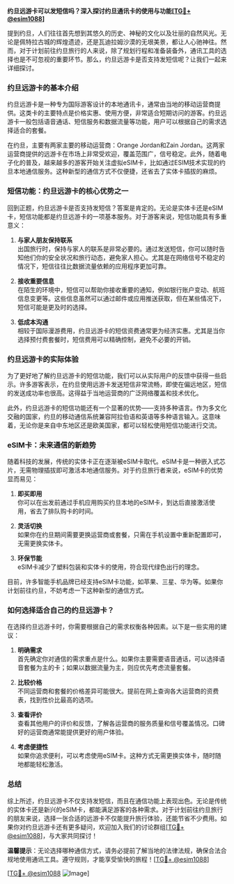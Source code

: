 **约旦远游卡可以发短信吗？深入探讨约旦通讯卡的使用与功能[[TG💪+ @esim1088](https://t.me/s/esim1088)]**

提到约旦，人们往往首先想到其悠久的历史、神秘的文化以及壮丽的自然风光。无论是佩特拉古城的辉煌遗迹，还是瓦迪拉姆沙漠的无垠美景，都让人心驰神往。然而，对于计划前往约旦旅行的人来说，除了规划行程和准备装备外，通讯工具的选择也是不可忽视的重要环节。那么，约旦远游卡是否支持发短信呢？让我们一起来详细探讨。

### 约旦远游卡的基本介绍

约旦远游卡是一种专为国际游客设计的本地通讯卡，通常由当地的移动运营商提供。这类卡的主要特点是价格实惠、使用方便，非常适合短期访问的游客。约旦远游卡一般包括语音通话、短信服务和数据流量等功能，用户可以根据自己的需求选择适合的套餐。

在约旦，主要有两家主要的移动运营商：Orange Jordan和Zain Jordan。这两家运营商提供的远游卡在市场上非常受欢迎，覆盖范围广，信号稳定。此外，随着电子化的普及，越来越多的游客开始关注虚拟eSIM卡，比如通过ESIM技术实现的约旦本地通信服务。这种新型的通信方式不仅便捷，还省去了实体卡插拔的麻烦。

### 短信功能：约旦远游卡的核心优势之一

回到正题，约旦远游卡是否支持发短信？答案是肯定的。无论是实体卡还是eSIM卡，短信功能都是约旦远游卡的一项基本服务。对于游客来说，短信功能具有多重意义：

1. **与家人朋友保持联系**  
   出国旅行时，保持与家人的联系是非常必要的。通过发送短信，你可以随时告知他们你的安全状况和旅行动态，避免家人担心。尤其是在网络信号不稳定的情况下，短信往往比数据流量依赖的应用程序更加可靠。

2. **接收重要信息**  
   在陌生的环境中，短信可以帮助你接收重要的通知，例如银行账户变动、航班信息变更等。这些信息虽然可以通过邮件或应用推送获取，但在某些情况下，短信可能是更及时的选择。

3. **低成本沟通**  
   相较于国际漫游费用，约旦远游卡的短信资费通常更为经济实惠。尤其是当你选择预付费套餐时，短信费用可以精确控制，避免不必要的开销。

### 约旦远游卡的实际体验

为了更好地了解约旦远游卡的短信功能，我们可以从实际用户的反馈中获得一些启示。许多游客表示，在约旦使用远游卡发送短信非常流畅，即使在偏远地区，短信的发送成功率也很高。这得益于当地运营商的广泛网络覆盖和技术优化。

此外，约旦远游卡的短信功能还有一个显著的优势——支持多种语言。作为多文化交融的国家，约旦的移动通信系统兼容阿拉伯语和英语等多种语言输入。这意味着，无论你是来自中东地区还是欧美国家，都可以轻松使用短信功能进行交流。

### eSIM卡：未来通信的新趋势

随着科技的发展，传统的实体卡正在逐渐被eSIM卡取代。eSIM卡是一种嵌入式芯片，无需物理插拔即可激活本地通信服务。对于约旦旅行者来说，eSIM卡的优势显而易见：

1. **即买即用**  
   你可以在出发前通过手机应用购买约旦本地的eSIM卡，到达后直接激活使用，省去了排队购卡的时间。

2. **灵活切换**  
   如果你在约旦期间需要更换运营商或套餐，只需在手机设置中重新配置即可，无需更换实体卡。

3. **环保节能**  
   eSIM卡减少了塑料包装和实体卡的使用，符合现代绿色出行的理念。

目前，许多智能手机品牌已经支持eSIM卡功能，如苹果、三星、华为等。如果你计划前往约旦，不妨考虑一下这种新型的通信方式。

### 如何选择适合自己的约旦远游卡？

在选择约旦远游卡时，你需要根据自己的需求权衡各种因素。以下是一些实用的建议：

1. **明确需求**  
   首先确定你对通信的需求重点是什么。如果你主要需要语音通话，可以选择语音套餐为主的卡；如果以数据流量为主，则应优先考虑流量套餐。

2. **比较价格**  
   不同运营商和套餐的价格差异可能很大。提前在网上查询各大运营商的资费表，找到性价比最高的选项。

3. **查看评价**  
   查看其他用户的评价和反馈，了解各运营商的服务质量和信号覆盖情况。口碑好的运营商通常能提供更好的用户体验。

4. **考虑便捷性**  
   如果你追求便利，可以考虑使用eSIM卡。这种方式无需更换实体卡，随时随地都能轻松激活。

### 总结

综上所述，约旦远游卡不仅支持发短信，而且在通信功能上表现出色。无论是传统的实体卡还是新兴的eSIM卡，都能满足游客的各种需求。对于计划前往约旦旅行的朋友来说，选择一张合适的远游卡不仅能提升旅行体验，还能节省不少费用。如果你对约旦远游卡还有更多疑问，欢迎加入我们的讨论群组[[TG💪+ @esim1088](https://t.me/s/esim1088)]，与大家共同探讨！

**温馨提示**：无论选择哪种通信方式，请务必提前了解当地的法律法规，确保合法合规地使用通讯工具。遵守规则，才能享受愉快的旅程！[[TG💪+ @esim1088](https://t.me/s/esim1088)]  

[[TG💪+ @esim1088](https://t.me/s/esim1088) ![Image](https://i.postimg.cc/4NQfJmqS/Snipaste-2025-05-13-00-14-12.png)]